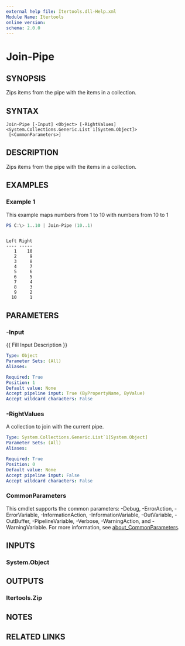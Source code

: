 ```yaml
---
external help file: Itertools.dll-Help.xml
Module Name: Itertools
online version:
schema: 2.0.0
---
```


# Join-Pipe

## SYNOPSIS
Zips items from the pipe with the items in a collection.

## SYNTAX

```
Join-Pipe [-Input] <Object> [-RightValues] <System.Collections.Generic.List`1[System.Object]>
 [<CommonParameters>]
```

## DESCRIPTION
Zips items from the pipe with the items in a collection.

## EXAMPLES

### Example 1
This example maps numbers from 1 to 10 with numbers from 10 to 1

```powershell
PS C:\> 1..10 | Join-Pipe (10..1)
```

```

Left Right
---- -----
   1    10
   2     9
   3     8
   4     7
   5     6
   6     5
   7     4
   8     3
   9     2
  10     1
```

## PARAMETERS

### -Input
{{ Fill Input Description }}

```yaml
Type: Object
Parameter Sets: (All)
Aliases:

Required: True
Position: 1
Default value: None
Accept pipeline input: True (ByPropertyName, ByValue)
Accept wildcard characters: False
```

### -RightValues
A collection to join with the current pipe.

```yaml
Type: System.Collections.Generic.List`1[System.Object]
Parameter Sets: (All)
Aliases:

Required: True
Position: 0
Default value: None
Accept pipeline input: False
Accept wildcard characters: False
```

### CommonParameters
This cmdlet supports the common parameters: -Debug, -ErrorAction, -ErrorVariable, -InformationAction, -InformationVariable, -OutVariable, -OutBuffer, -PipelineVariable, -Verbose, -WarningAction, and -WarningVariable. For more information, see [about_CommonParameters](http://go.microsoft.com/fwlink/?LinkID=113216).

## INPUTS

### System.Object

## OUTPUTS

### Itertools.Zip

## NOTES

## RELATED LINKS
